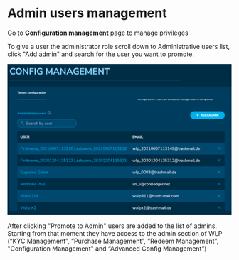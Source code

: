 # Admin users management

Go to **Configuration management** page to manage privileges&#x20;

To give a user the administrator role scroll down to Administrative users list, click "Add admin" and search for the user you want to promote.&#x20;

![](<../../.gitbook/assets/image (10) (1).png>)

After clicking "Promote to Admin" users are added to the list of admins. Starting from that moment they have access to the admin section of WLP (“KYC Management”, “Purchase Management”, “Redeem Management”, "Configuration Management" and “Advanced Config Management”)&#x20;
